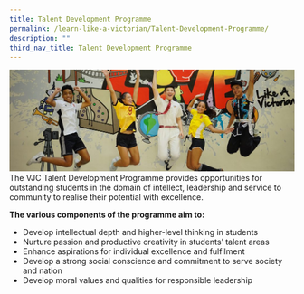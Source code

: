 ```yaml
---
title: Talent Development Programme
permalink: /learn-like-a-victorian/Talent-Development-Programme/
description: ""
third_nav_title: Talent Development Programme
---
```

![](/images/Talent-Development-Programme-banner-1024x365%20(1).jpg)
The VJC Talent Development Programme provides opportunities for outstanding students in the domain of intellect, leadership and service to community to realise their potential with excellence.

**The various components of the programme aim to:** 

*   Develop intellectual depth and higher-level thinking in students
*   Nurture passion and productive creativity in students’ talent areas
*   Enhance aspirations for individual excellence and fulfilment
*   Develop a strong social conscience and commitment to serve society and nation
*   Develop moral values and qualities for responsible leadership